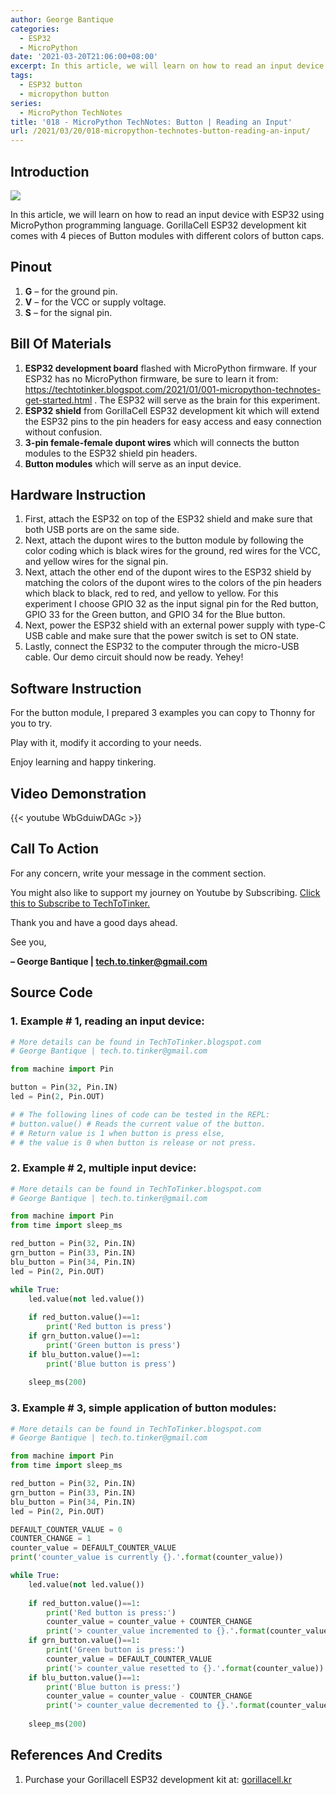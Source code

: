 ```yaml
---
author: George Bantique
categories:
  - ESP32
  - MicroPython
date: '2021-03-20T21:06:00+08:00'
excerpt: In this article, we will learn on how to read an input device with ESP32 using MicroPython programming language. GorillaCell ESP32 development kit comes with 4 pieces of Button modules with different colors of button caps.
tags:
  - ESP32 button
  - micropython button
series:
  - MicroPython TechNotes
title: '018 - MicroPython TechNotes: Button | Reading an Input'
url: /2021/03/20/018-micropython-technotes-button-reading-an-input/
---
```


## **Introduction**

![](/images/018-technotes-buttons.png)

In this article, we will learn on how to read an input device with ESP32 using MicroPython programming language. GorillaCell ESP32 development kit comes with 4 pieces of Button modules with different colors of button caps.

## **Pinout**

1. **G** – for the ground pin.
2. **V** – for the VCC or supply voltage.
3. **S** – for the signal pin.

## **Bill Of Materials**

1. **ESP32 development board** flashed with MicroPython firmware. If your ESP32 has no MicroPython firmware, be sure to learn it from: https://techtotinker.blogspot.com/2021/01/001-micropython-technotes-get-started.html . The ESP32 will serve as the brain for this experiment.
2. **ESP32 shield** from GorillaCell ESP32 development kit which will extend the ESP32 pins to the pin headers for easy access and easy connection without confusion.
3. **3-pin female-female dupont wires** which will connects the button modules to the ESP32 shield pin headers.
4. **Button modules** which will serve as an input device.

## **Hardware Instruction**

1. First, attach the ESP32 on top of the ESP32 shield and make sure that both USB ports are on the same side.
2. Next, attach the dupont wires to the button module by following the color coding which is black wires for the ground, red wires for the VCC, and yellow wires for the signal pin.
3. Next, attach the other end of the dupont wires to the ESP32 shield by matching the colors of the dupont wires to the colors of the pin headers which black to black, red to red, and yellow to yellow. For this experiment I choose GPIO 32 as the input signal pin for the Red button, GPIO 33 for the Green button, and GPIO 34 for the Blue button.
4. Next, power the ESP32 shield with an external power supply with type-C USB cable and make sure that the power switch is set to ON state.
5. Lastly, connect the ESP32 to the computer through the micro-USB cable. Our demo circuit should now be ready. Yehey!

## **Software Instruction**

For the button module, I prepared 3 examples you can copy to Thonny for you to try.

Play with it, modify it according to your needs.

Enjoy learning and happy tinkering.

## **Video Demonstration**

{{< youtube WbGduiwDAGc >}}

## **Call To Action**

For any concern, write your message in the comment section.

You might also like to support my journey on Youtube by Subscribing. [Click this to Subscribe to TechToTinker.](https://www.youtube.com/c/TechToTinker?sub_confirmation=1)

Thank you and have a good days ahead.

See you,

**– George Bantique | tech.to.tinker@gmail.com**

## **Source Code**

### 1. Example # 1, reading an input device:

```py { lineNos="true" wrap="true" }
# More details can be found in TechToTinker.blogspot.com 
# George Bantique | tech.to.tinker@gmail.com

from machine import Pin

button = Pin(32, Pin.IN)
led = Pin(2, Pin.OUT)

# # The following lines of code can be tested in the REPL:
# button.value() # Reads the current value of the button.
# # Return value is 1 when button is press else,
# # the value is 0 when button is release or not press.

```

### 2. Example # 2, multiple input device:

```py { lineNos="true" wrap="true" }
# More details can be found in TechToTinker.blogspot.com 
# George Bantique | tech.to.tinker@gmail.com

from machine import Pin
from time import sleep_ms

red_button = Pin(32, Pin.IN)
grn_button = Pin(33, Pin.IN)
blu_button = Pin(34, Pin.IN)
led = Pin(2, Pin.OUT)

while True:
    led.value(not led.value())
    
    if red_button.value()==1:
        print('Red button is press')
    if grn_button.value()==1:
        print('Green button is press')
    if blu_button.value()==1:
        print('Blue button is press')
        
    sleep_ms(200)

```

### 3. Example # 3, simple application of button modules:

```py { lineNos="true" wrap="true" }
# More details can be found in TechToTinker.blogspot.com 
# George Bantique | tech.to.tinker@gmail.com

from machine import Pin
from time import sleep_ms

red_button = Pin(32, Pin.IN)
grn_button = Pin(33, Pin.IN)
blu_button = Pin(34, Pin.IN)
led = Pin(2, Pin.OUT)

DEFAULT_COUNTER_VALUE = 0
COUNTER_CHANGE = 1
counter_value = DEFAULT_COUNTER_VALUE
print('counter_value is currently {}.'.format(counter_value)) 

while True:
    led.value(not led.value())
    
    if red_button.value()==1:
        print('Red button is press:')
        counter_value = counter_value + COUNTER_CHANGE
        print('> counter_value incremented to {}.'.format(counter_value))
    if grn_button.value()==1:
        print('Green button is press:')
        counter_value = DEFAULT_COUNTER_VALUE
        print('> counter_value resetted to {}.'.format(counter_value))
    if blu_button.value()==1:
        print('Blue button is press:')
        counter_value = counter_value - COUNTER_CHANGE
        print('> counter_value decremented to {}.'.format(counter_value))
        
    sleep_ms(200)

```

## **References And Credits**

1. Purchase your Gorillacell ESP32 development kit at:
[gorillacell.kr](http://gorillacell.kr/)


